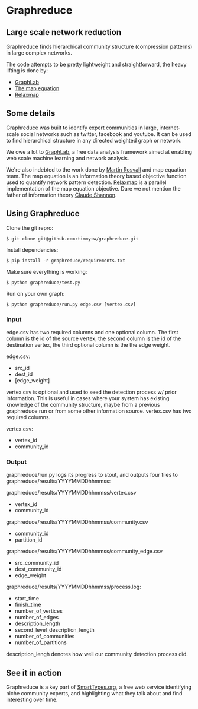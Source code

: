 Graphreduce
==============

## Large scale network reduction

Graphreduce finds hierarchical community structure (compression patterns) 
in large complex networks.

The code attempts to be pretty lightweight and straightforward, the heavy 
lifting is done by:

 - [GraphLab](http://graphlab.com)
 - [The map equation](http://www.mapequation.org/code.html)
 - [Relaxmap](http://uwescience.github.io/RelaxMap/)

## Some details

Graphreduce was built to identify expert communities in large, 
internet-scale social networks such as twitter, facebook and youtube. 
It can be used to find hierarchical structure in any directed weighted 
graph or network.

We owe a lot to [GraphLab](http://graphlab.com/learn/), a free data analysis 
framework aimed at enabling web scale machine learning and network analysis.

We're also indebted to the work done by [Martin Rosvall](http://www.tp.umu.se/~rosvall/) 
and map equation team. The map equation is an information theory based objective 
function used to quantify network pattern detection. [Relaxmap](http://uwescience.github.io/RelaxMap/) 
is a parallel implementation of the map equation objective. Dare we not mention the father 
of information theory [Claude Shannon](http://en.wikipedia.org/wiki/Claude_Shannon).

## Using Graphreduce

Clone the git repro:

```
$ git clone git@github.com:timmytw/graphreduce.git
```

Install dependencies:

```
$ pip install -r graphreduce/requirements.txt
```

Make sure everything is working:

```
$ python graphreduce/test.py
```

Run on your own graph:

```
$ python graphreduce/run.py edge.csv [vertex.csv]
```

### Input

edge.csv has two required columns and one optional column. The first column 
is the id of the source vertex, the second column is the id of the destination vertex, 
the third optional column is the the edge weight.

edge.csv:
 - src_id
 - dest_id
 - [edge_weight]

vertex.csv is optional and used to seed the detection process w/ prior
information. This is useful in cases where your system has existing knowledge of the 
community structure, maybe from a previous graphreduce run or from some other 
information source. vertex.csv has two required columns.

vertex.csv:
 - vertex_id
 - community_id

### Output

graphreduce/run.py logs its progress to stout, and outputs four files to 
graphreduce/results/YYYYMMDDhhmmss:

graphreduce/results/YYYYMMDDhhmmss/vertex.csv
 - vertex_id
 - community_id

graphreduce/results/YYYYMMDDhhmmss/community.csv
 - community_id
 - partition_id

graphreduce/results/YYYYMMDDhhmmss/community_edge.csv
 - src_community_id
 - dest_community_id
 - edge_weight

graphreduce/results/YYYYMMDDhhmmss/process.log:
 - start_time
 - finish_time
 - number_of_vertices
 - number_of_edges
 - description_length
 - second_level_description_length
 - number_of_communities
 - number_of_partitions

description_lengh denotes how well our community detection process did.

## See it in action

Graphreduce is a key part of [SmartTypes.org](http://www.smarttypes.org/), 
a free web service identifying niche community experts, and highlighting 
what they talk about and find interesting over time.

